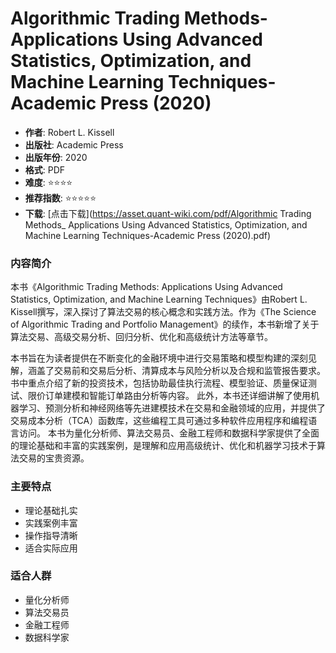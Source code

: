 # Algorithmic Trading Methods- Applications Using Advanced Statistics, Optimization, and Machine Learning Techniques-Academic Press (2020)

- **作者**: Robert L. Kissell
- **出版社**: Academic Press
- **出版年份**: 2020
- **格式**: PDF
- **难度**: ⭐⭐⭐⭐
- **推荐指数**: ⭐⭐⭐⭐⭐
- **下载**: [点击下载](https://asset.quant-wiki.com/pdf/Algorithmic Trading Methods_ Applications Using Advanced Statistics, Optimization, and Machine Learning Techniques-Academic Press (2020).pdf)

### 内容简介

本书《Algorithmic Trading Methods: Applications Using Advanced Statistics, Optimization, and Machine Learning Techniques》由Robert L. Kissell撰写，深入探讨了算法交易的核心概念和实践方法。作为《The Science of Algorithmic Trading and Portfolio Management》的续作，本书新增了关于算法交易、高级交易分析、回归分析、优化和高级统计方法等章节。

本书旨在为读者提供在不断变化的金融环境中进行交易策略和模型构建的深刻见解，涵盖了交易前和交易后分析、清算成本与风险分析以及合规和监管报告要求。 书中重点介绍了新的投资技术，包括协助最佳执行流程、模型验证、质量保证测试、限价订单建模和智能订单路由分析等内容。 此外，本书还详细讲解了使用机器学习、预测分析和神经网络等先进建模技术在交易和金融领域的应用，并提供了交易成本分析（TCA）函数库，这些编程工具可通过多种软件应用程序和编程语言访问。 本书为量化分析师、算法交易员、金融工程师和数据科学家提供了全面的理论基础和丰富的实践案例，是理解和应用高级统计、优化和机器学习技术于算法交易的宝贵资源。

### 主要特点

- 理论基础扎实
- 实践案例丰富
- 操作指导清晰
- 适合实际应用

### 适合人群

- 量化分析师
- 算法交易员
- 金融工程师
- 数据科学家